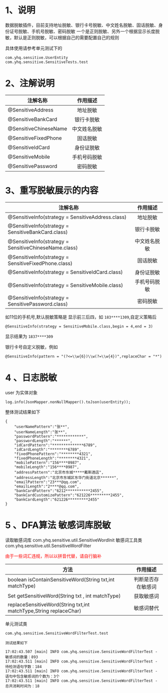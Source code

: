 # 1、说明

数据脱敏插件，目前支持地址脱敏、银行卡号脱敏、中文姓名脱敏、固话脱敏、身份证号脱敏、手机号脱敏、密码脱敏
一个是正则脱敏、另外一个根据显示长度脱敏，默认是正则脱敏，可以根据自己的需要配置自己的规则

具体使用请参考单元测试下的

```
com.yhq.sensitive.UserEntity
com.yhq.sensitive.SensitiveTests.test
```

# 2、注解说明

| 注解名称                  |  作用描述  |
|-----------------------|:------:|
| @SensitiveAddress     |  地址脱敏  |
| @SensitiveBankCard    | 银行卡脱敏  |
| @SensitiveChineseName | 中文姓名脱敏 |
| @SensitiveFixedPhone  |  固话脱敏  |
| @SensitiveIdCard      | 身份证脱敏  |
| @SensitiveMobile      | 手机号码脱敏 |
| @SensitivePassword    |  密码脱敏  |

# 3、重写脱敏展示的内容

| 注解名称                                                  |  作用描述  |
|-------------------------------------------------------|:------:|
| @SensitiveInfo(strategy = SensitiveAddress.class)     |  地址脱敏  |
| @SensitiveInfo(strategy = SensitiveBankCard.class)    | 银行卡脱敏  |
| @SensitiveInfo(strategy = SensitiveChineseName.class) | 中文姓名脱敏 |
| @SensitiveInfo(strategy = SensitiveFixedPhone.class)  |  固话脱敏  |
| @SensitiveInfo(strategy = SensitiveIdCard.class)      | 身份证脱敏  |
| @SensitiveInfo(strategy = SensitiveMobile.class)      | 手机号码脱敏 |
| @SensitiveInfo(strategy = SensitivePassword.class)    |  密码脱敏  |

如11位的手机号,默认脱敏策略是 显示前三后四，如 `183****1309`,自定义策略后

```
@SensitiveInfo(strategy = SensitiveMobile.class,begin = 4,end = 3)
```

显示结果为  `1837****309`

银行卡号自定义脱敏，例如

```
@SensitiveInfo(pattern = "(?<=\\w{6})\\w(?=\\w{4})",replaceChar = "*")
```

# 4 、日志脱敏

user 为实体对象

```
log.info(JsonMapper.nonNullMapper().toJson(userEntity));
```

整体测试结果如下

```
{
    "userNamePattern":"张**",
    "userNameLength":"张**",
    "passwordPattern":"************",
    "passwordLength":"******",
    "idCardPattern":"**************6789",
    "idCardLength":"********6789",
    "fixedPhonePattern":"********4321",
    "fixedPhoneLength":"********4321",
    "mobilePattern":"156****0987",
    "mobileLength":"156****0987",
    "addressPattern":"北京市东城*****戴斯酒店",
    "addressLength":"北京市东城区东华门街道北京******",
    "emailPattern":"23***@qq.com",
    "emailLength":"2****@qq.com",
    "bankCardPattern":"6212***********2455",
    "bankCardCustomizePattern":"621226*********2455",
    "bankCardLength":"621226*********2455"
}
```

# 5 、DFA算法 敏感词库脱敏

读取敏感词库 com.yhq.sensitive.util.SensitiveWordInit
敏感词工具类 com.yhq.sensitive.util.SensitiveWordFilter

<font color='red'>由于一些词汇违规，所以以拼音代替，请自行脑补</font>

| 方法                                                                |   作用描述    |
|-------------------------------------------------------------------|:---------:|
| boolean isContainSensitiveWord(String txt,int matchType)          | 判断是否存在敏感词 |
| Set<String> getSensitiveWord(String txt , int matchType)          |   获取敏感词   |
| replaceSensitiveWord(String txt,int matchType,String replaceChar) |   敏感词替代   |

单元测试类

```
com.yhq.sensitive.SensitiveWordFilterTest.test

测试结果如下

17:02:43.507 [main] INFO com.yhq.sensitive.SensitiveWordFilterTest - 敏感词的数量：893
17:02:43.511 [main] INFO com.yhq.sensitive.SensitiveWordFilterTest - 待检测语句字数：184
17:02:43.511 [main] INFO com.yhq.sensitive.SensitiveWordFilterTest - 语句中包含敏感词的个数为：3个
17:02:43.511 [main] INFO com.yhq.sensitive.SensitiveWordFilterTest - 总共消耗时间为：18
```
